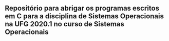 ## Repositório para abrigar os programas escritos em C para a disciplina de Sistemas Operacionais na UFG 2020.1 no curso de Sistemas Operacionais
